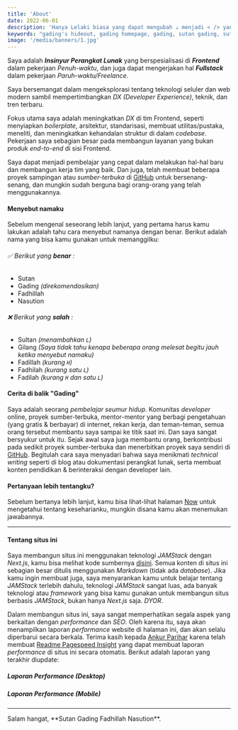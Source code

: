 ```yaml
---
title: 'About'
date: 2022-06-01
description: 'Hanya Lelaki biasa yang dapat mengubah ☕️ menjadi < /> yang cantik.'
keywords: "gading's hideout, gading homepage, gading, sutan gading, sutan gading fadhillah nasution, sutan, sutanlab, gading.dev, gading dev, who is gading, biodata gading, tentang gading"
image: '/media/banners/1.jpg'
---
```


Saya adalah **_Insinyur Perangkat Lunak_** yang berspesialisasi di **_Frontend_** dalam pekerjaan _Penuh-waktu_, dan juga dapat mengerjakan hal **_Fullstack_** dalam pekerjaan _Paruh-waktu/Freelance_.

Saya bersemangat dalam mengeksplorasi tentang teknologi seluler dan web modern sambil mempertimbangkan _DX (Developer Experience)_, teknik, dan tren terbaru.

Fokus utama saya adalah meningkatkan _DX_ di tim Frontend, seperti menyiapkan _boilerplate_, arsitektur, standarisasi, membuat utilitas/pustaka, meneliti, dan meningkatkan kehandalan struktur di dalam _codebase_. Pekerjaan saya sebagian besar pada membangun layanan yang bukan produk _end-to-end_ di sisi Frontend.

Saya dapat menjadi pembelajar yang cepat dalam melakukan hal-hal baru dan membangun kerja tim yang baik. Dan juga, telah membuat beberapa proyek sampingan atau _sumber-terbuka_ di [GitHub](https://github.com/gadingnst) untuk bersenang-senang, dan mungkin sudah berguna bagi orang-orang yang telah menggunakannya.

#### Menyebut namaku

Sebelum mengenal seseorang lebih lanjut, yang pertama harus kamu lakukan adalah tahu cara menyebut namanya dengan benar.
Berikut adalah nama yang bisa kamu gunakan untuk memanggilku:

###### ✅ Berikut yang **_benar_** :

- Sutan
- Gading _(direkomendasikan)_
- Fadhillah
- Nasution

###### ❌ Berikut yang **_salah_** :

- Sultan _(menambahkan `L`)_
- Gilang _(Saya tidak tahu kenapa beberapa orang melesat begitu jauh ketika menyebut namaku)_
- Fadillah _(kurang `H`)_
- Fadhilah _(kurang satu `L`)_
- Fadilah _(kurang `H` dan satu `L`)_

#### Cerita di balik "Gading"

Saya adalah seorang _pembelajar seumur hidup_. Komunitas _developer_ online, proyek sumber-terbuka, mentor-mentor yang berbagi pengetahuan (yang gratis & berbayar) di internet, rekan kerja, dan teman-teman, semua orang tersebut membantu saya sampai ke titik saat ini. Dan saya sangat bersyukur untuk itu. Sejak awal saya juga membantu orang, berkontribusi pada sedikit proyek sumber-terbuka dan menerbitkan proyek saya sendiri di [GitHub](https://github.com/gadingnst?tab=repositories). Begitulah cara saya menyadari bahwa saya menikmati _technical writing_ seperti di blog atau dokumentasi perangkat lunak, serta membuat konten pendidikan & berinteraksi dengan developer lain.

#### Pertanyaan lebih tentangku?

Sebelum bertanya lebih lanjut, kamu bisa lihat-lihat halaman [Now](/classes) untuk mengetahui tentang keseharianku, mungkin disana kamu akan menemukan jawabannya.

---

#### Tentang situs ini

Saya membangun situs ini menggunakan teknologi _JAMStack_ dengan _Next.js_, kamu bisa melihat kode sumbernya [disini](https://github.com/gadingnst/gading.dev). Semua konten di situs ini sebagian besar ditulis menggunakan _Markdown_ (tidak ada _database_). Jika kamu ingin membuat juga, saya menyarankan kamu untuk belajar tentang _JAMStack_ terlebih dahulu, teknologi _JAMStack_ sangat luas, ada banyak teknologi atau _framework_ yang bisa kamu gunakan untuk membangun situs berbasis _JAMStack_, bukan hanya _Next.js_ saja. _DYOR_.

Dalam membangun situs ini, saya sangat memperhatikan segala aspek yang berkaitan dengan _performance_ dan _SEO_. Oleh karena itu, saya akan menampilkan laporan _performance_ website di halaman ini, dan akan selalu diperbarui secara berkala. Terima kasih kepada [Ankur Parihar](https://github.com/ankurparihar) karena telah membuat [Readme Pagespeed Insight](https://github.com/ankurparihar/readme-pagespeed-insights) yang dapat membuat laporan _performance_ di situs ini secara otomatis. Berikut adalah laporan yang terakhir diupdate:

##### Laporan _Performance_ (Desktop)

<PerformanceReportsDesktop />

##### Laporan _Performance_ (Mobile)

<PerformanceReportsMobile />

---

<div className="text-center italic">
  Salam hangat, **Sutan Gading Fadhillah Nasution**.
</div>
